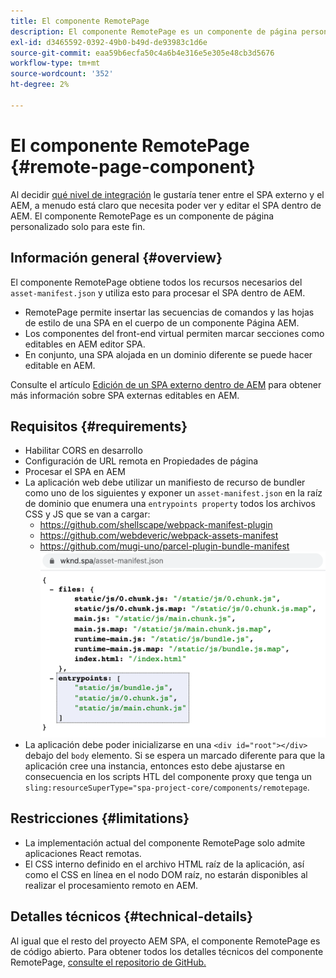 ```yaml
---
title: El componente RemotePage
description: El componente RemotePage es un componente de página personalizado para editar SPA React remoto dentro de AEM.
exl-id: d3465592-0392-49b0-b49d-de93983c1d6e
source-git-commit: eaa59b6ecfa50c4a6b4e316e5e305e48cb3d5676
workflow-type: tm+mt
source-wordcount: '352'
ht-degree: 2%

---
```


# El componente RemotePage {#remote-page-component}

Al decidir [qué nivel de integración](/help/implementing/developing/headful-headless.md) le gustaría tener entre el SPA externo y el AEM, a menudo está claro que necesita poder ver y editar el SPA dentro de AEM. El componente RemotePage es un componente de página personalizado solo para este fin.

## Información general {#overview}

El componente RemotePage obtiene todos los recursos necesarios del `asset-manifest.json` y utiliza esto para procesar el SPA dentro de AEM.

* RemotePage permite insertar las secuencias de comandos y las hojas de estilo de una SPA en el cuerpo de un componente Página AEM.
* Los componentes del front-end virtual permiten marcar secciones como editables en AEM editor SPA.
* En conjunto, una SPA alojada en un dominio diferente se puede hacer editable en AEM.

Consulte el artículo [Edición de un SPA externo dentro de AEM](editing-external-spa.md) para obtener más información sobre SPA externas editables en AEM.

## Requisitos {#requirements}

* Habilitar CORS en desarrollo
* Configuración de URL remota en Propiedades de página
* Procesar el SPA en AEM
* La aplicación web debe utilizar un manifiesto de recurso de bundler como uno de los siguientes y exponer un `asset-manifest.json` en la raíz de dominio que enumera una `entrypoints property` todos los archivos CSS y JS que se van a cargar:
   * https://github.com/shellscape/webpack-manifest-plugin
   * https://github.com/webdeveric/webpack-assets-manifest
   * https://github.com/mugi-uno/parcel-plugin-bundle-manifest
      ![ejemplo de propiedad entrypoints](assets/asset-manifest-entrypoints.png)
* La aplicación debe poder inicializarse en una `<div id="root"></div>` debajo del `body` elemento. Si se espera un marcado diferente para que la aplicación cree una instancia, entonces esto debe ajustarse en consecuencia en los scripts HTL del componente proxy que tenga un `sling:resourceSuperType="spa-project-core/components/remotepage`.

## Restricciones     {#limitations}

* La implementación actual del componente RemotePage solo admite aplicaciones React remotas.
* El CSS interno definido en el archivo HTML raíz de la aplicación, así como el CSS en línea en el nodo DOM raíz, no estarán disponibles al realizar el procesamiento remoto en AEM.

## Detalles técnicos {#technical-details}

Al igual que el resto del proyecto AEM SPA, el componente RemotePage es de código abierto. Para obtener todos los detalles técnicos del componente RemotePage, [consulte el repositorio de GitHub.](https://github.com/adobe/aem-spa-project-core/tree/master/ui.apps/src/main/content/jcr_root/apps/spa-project-core/components/remotepage)
